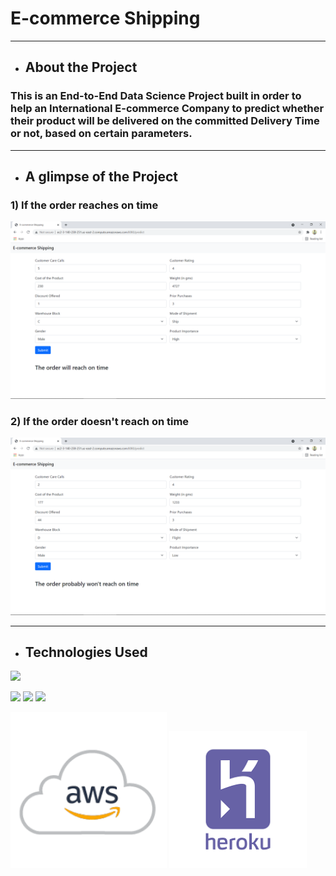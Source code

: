 # E-commerce Shipping
---

* ## About the Project

### This is an End-to-End Data Science Project built in order to help an International E-commerce Company to predict  whether their product will be delivered on the committed Delivery Time or not, based on certain parameters.

---

* ## A glimpse of the Project

### 1) If the order reaches on time

![alt text](https://github.com/GauravK1997/E-commerce-Shipping/blob/master/images/E-commerce%20-%20Will%20reach%20on%20time.png)

### 2) If the order doesn't reach on time

![alt text](https://github.com/GauravK1997/E-commerce-Shipping/blob/master/images/E-commerce%20-%20Won't%20reach%20on%20time.png)

---
* ## Technologies Used

[<img target="_blank" src="https://forthebadge.com/images/badges/made-with-python.svg">](https://www.python.org/)

[<img target="_blank" src="https://scikit-learn.org/stable/_static/scikit-learn-logo-small.png" width=200>](https://scikit-learn.org/stable/) [<img target="_blank" src="https://flask.palletsprojects.com/en/1.1.x/_images/flask-logo.png" width=170>](https://flask.palletsprojects.com/en/1.1.x/) [<img target="_blank" src="https://number1.co.za/wp-content/uploads/2017/10/gunicorn_logo-300x85.png" width=280>](https://gunicorn.org) 

[<img target="_blank" src="https://github.com/GauravK1997/E-commerce-Shipping/blob/master/images/aws%20logo.png" width=250>](https://aws.amazon.com/) 
[<img target="_blank" src="https://github.com/GauravK1997/E-commerce-Shipping/blob/master/images/heroku%20logo.png" width=220>](https://www.heroku.com/)

